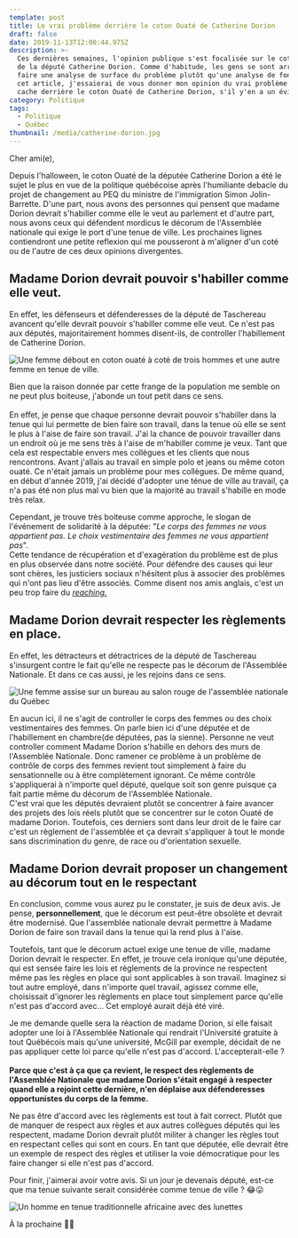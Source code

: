 ```yaml
---
template: post
title: Le vrai problème derrière le coton Ouaté de Catherine Dorion
draft: false
date: 2019-11-13T12:00:44.975Z
description: >-
  Ces dernières semaines, l'opinion publique s'est focalisée sur le coton Ouaté
  de la député Catherine Dorion. Comme d'habitude, les gens se sont arrêtés à
  faire une analyse de surface du problème plutôt qu'une analyse de fond. Dans
  cet article, j'essaierai de vous donner mon opinion du vrai problème qui se
  cache derrière le coton Ouaté de Catherine Dorion, s'il y'en a un évidemment.
category: Politique
tags:
  - Politique
  - Québec
thumbnail: /media/catherine-dorion.jpg
---
```

Cher ami(e),

Depuis l'halloween, le coton Ouaté de la députée Catherine Dorion a été le sujet le plus en vue de la politique québécoise après l'humiliante debacle du projet de changement au PEQ du ministre de l'immigration Simon Jolin-Barrette. D'une part, nous avons des personnes qui pensent que madame Dorion devrait s'habiller comme elle le veut au parlement et d'autre part, nous avons ceux qui défendent mordicus le décorum de l'Assemblée nationale qui exige le port d'une tenue de ville. Les prochaines lignes contiendront une petite reflexion qui me pousseront à m'aligner d'un coté ou de l'autre de ces deux opinions divergentes.

## Madame Dorion devrait pouvoir s'habiller comme elle veut.

En effet, les défenseurs et défenderesses de la député de Taschereau avancent qu'elle devrait pouvoir s'habiller comme elle veut. Ce n'est pas aux députés, majoritairement hommes disent-ils, de controller l'habillement de Catherine Dorion.

![Une femme débout en coton ouaté à coté de trois hommes et une autre femme en tenue de ville.](/media/catherine-dorion.jpg "Catherine Dorion à l'assemblée nationale")

Bien que la raison donnée par cette frange de la population me semble on ne peut plus boiteuse, j'abonde un tout petit dans ce sens.\
\
En effet, je pense que chaque personne devrait pouvoir s'habiller dans la tenue qui lui permette de bien faire son travail, dans la tenue où elle se sent le plus à l'aise de faire son travail. J'ai la chance de pouvoir travailler dans un endroit où je me sens très à l'aise de m'habiller comme je veux. Tant que cela est respectable envers mes collègues et les clients que nous rencontrons. Avant j'allais au travail en simple polo et jeans ou même coton ouaté. Ce n'était jamais un problème pour mes collègues. De même quand, en début d'année 2019, j'ai décidé d'adopter une ténue de ville au travail, ça n'a pas été non plus mal vu bien que la majorité au travail s'habille en mode très relax.

Cependant, je trouve très boiteuse comme approche, le slogan de l'événement de solidarité à la députée: "_Le corps des femmes ne vous appartient pas. Le choix vestimentaire des femmes ne vous appartient pas_".\
Cette tendance de récupération et d'exagération du problème est de plus en plus observée dans notre société. Pour défendre des causes qui leur sont chères, les justiciers sociaux n'hésitent plus à associer des problèmes qui n'ont pas lieu d'être associés. Comme disent nos amis anglais, c'est un peu trop faire du <a href="https://www.urbandictionary.com/define.php?term=Reaching" target="_blank" rel="noopener nofollow">_reaching.</a>_

## Madame Dorion devrait respecter les règlements en place.

En effet, les détracteurs et détractrices de la député de Taschereau s'insurgent contre le fait qu'elle ne respecte pas le décorum de l'Assemblée Nationale. Et dans ce cas aussi, je les rejoins dans ce sens.

![Une femme assise sur un bureau au salon rouge de l'assemblée nationale du Québec](/media/catherine-dorion-députee.jpg "Catherine Dorion lors de sa photo d'Halloween")

En aucun ici, il ne s'agit de controller le corps des femmes ou des choix vestimentaires des femmes. On parle bien ici d'une députée et de l'habillement en chambre(de députées, pas la sienne). Personne ne veut controller comment Madame Dorion s'habille en dehors des murs de l'Assemblée Nationale. Donc ramener ce problème à un problème de contrôle de corps des femmes revient tout simplement à faire du sensationnelle ou à être complètement ignorant. Ce même contrôle s'appliquerai à n'importe quel député, quelque soit son genre puisque ça fait partie même du décorum de l'Assemblée Nationale. \
C'est vrai que les députés devraient plutôt se concentrer à faire avancer des projets des lois réels plutôt que se concentrer sur le coton Ouaté de madame Dorion. Toutefois, ces derniers sont dans leur droit de le faire car c'est un règlement de l'assemblée et ça devrait s'appliquer à tout le monde sans discrimination du genre, de race ou d'orientation sexuelle.

## Madame Dorion devrait proposer un changement au décorum tout en le respectant

En conclusion, comme vous aurez pu le constater, je suis de deux avis. Je pense, **personnellement**, que le décorum est peut-être obsolète et devrait être modernisé. Que l'assemblée nationale devrait permettre à Madame Dorion de faire son travail dans la tenue qui la rend plus à l'aise.

Toutefois, tant que le décorum actuel exige une tenue de ville, madame Dorion devrait le respecter. En effet, je trouve cela ironique qu'une députée, qui est sensée faire les lois et règlements de la province ne respectent même pas les règles en place qui sont applicables à son travail. Imaginez si tout autre employé, dans n'importe quel travail, agissez comme elle, choisissait d'ignorer les règlements en place tout simplement parce qu'elle n'est pas d'accord avec... Cet employé aurait déjà été viré.

Je me demande quelle sera la réaction de madame Dorion, si elle faisait adopter une loi à l'Assemblée Nationale qui rendrait l'Université gratuite à tout Québécois mais qu'une université, McGill par exemple, décidait de ne pas appliquer cette loi parce qu'elle n'est pas d'accord. L'accepterait-elle ? \
\
**Parce que c'est à ça que ça revient, le respect des règlements de l'Assemblée Nationale que madame Dorion s'était engagé à respecter quand elle a rejoint cette dernière, n'en déplaise aux défenderesses opportunistes du corps de la femme.**

Ne pas être d'accord avec les règlements est tout à fait correct. Plutôt que de manquer de respect aux règles et aux autres collègues députés qui les respectent, madame Dorion devrait plutôt militer à changer les règles tout en respectant celles qui sont en cours. En tant que députée, elle devrait être un exemple de respect des règles et utiliser la voie démocratique pour les faire changer si elle n'est pas d'accord.

Pour finir, j'aimerai avoir votre avis. Si un jour je devenais député, est-ce que ma tenue suivante serait considérée comme tenue de ville ? 😂😛

![Un homme en tenue traditionnelle africaine avec des lunettes](/media/img_4898.jpg "Aristote Diasonama en tenue traditionnelle africaine avec des lunettes")

À la prochaine ✌🏾
